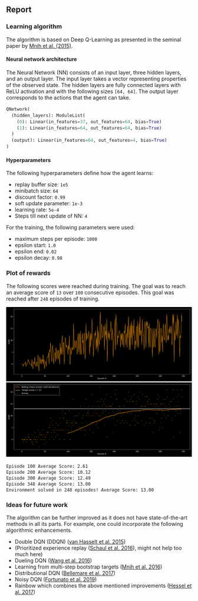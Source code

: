 ## Report 


### Learning algorithm
The algorithm is based on Deep Q-Learning as presented in the seminal paper by [Mnih et al. (2015)](https://storage.googleapis.com/deepmind-media/dqn/DQNNaturePaper.pdf).

#### Neural network architecture
The Neural Network (NN) consists of an input layer, three hidden layers, and an output layer. 
The input layer takes a vector representing properties of the observed state. 
The hidden layers are fully connected layers with ReLU activation and with the following sizes `[64, 64]`.
The output layer corresponds to the actions that the agent can take. 

```Python
QNetwork(
  (hidden_layers): ModuleList(
    (0): Linear(in_features=37, out_features=64, bias=True)
    (1): Linear(in_features=64, out_features=64, bias=True)
  )
  (output): Linear(in_features=64, out_features=4, bias=True)
)
```

#### Hyperparameters
The following hyperparameters define how the agent learns:
- replay buffer size: `1e5`
- minibatch size: `64`
- discount factor: `0.99`
- soft update parameter: `1e-3`
- learning rate: `5e-4`
- Steps till next update of NN: `4`

For the training, the following parameters were used:
- maximum steps per episode: `1000`
- epsilon start: `1.0`
- epsilon end: `0.02`
- epsilon decay: `0.98`

### Plot of rewards
The following scores were reached during training.
The goal was to reach an average score of `13` over `100` consecutive episodes. 
This goal was reached after `248` episodes of training.

<img src="https://github.com/Doegstra/Deep-Q-Learning-Banana-Navigation/blob/main/img/rewards_over_time_dark_v4.png"/>

<img src="https://github.com/Doegstra/Deep-Q-Learning-Banana-Navigation/blob/main/img/rewards_over_time_rolling_dark_v4.png"/>

```
Episode 100	Average Score: 2.61
Episode 200	Average Score: 10.12
Episode 300	Average Score: 12.49
Episode 348	Average Score: 13.00
Environment solved in 248 episodes!	Average Score: 13.00
```

### Ideas for future work
The algorithm can be further improved as it does not have state-of-the-art methods in all its parts.
For example, one could incorporate the following algorithmic enhancements.
- Double DQN (DDQN) ([van Hasselt et al. 2015](https://arxiv.org/abs/1509.06461))
- (Prioritized experience replay ([Schaul et al. 2016](https://arxiv.org/abs/1511.05952)), might not help too much here)
- Dueling DQN ([Wang et al. 2016](https://arxiv.org/abs/1511.06581))
- Learning from multi-step bootstrap targets ([Mnih et al. 2016](https://arxiv.org/abs/1602.01783))
- Distributional DQN ([Bellemare et al. 2017](https://arxiv.org/abs/1707.06887))
- Noisy DQN ([Fortunato et al. 2019](https://arxiv.org/abs/1706.10295))
- Rainbow which combines the above mentioned improvements ([Hessel et al. 2017](https://arxiv.org/abs/1710.02298))
